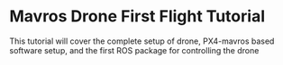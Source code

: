 # Mavros Drone First Flight Tutorial
This tutorial will cover the complete setup of drone, PX4-mavros based software setup, and the first ROS package for controlling the drone
